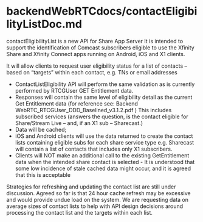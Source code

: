 # backendWebRTCdocs/contactEligibilityListDoc.md

contactEligibilityList is a new API for Share App Server
It is intended to support the identification of Comcast subscribers eligible to use the Xfinity Share and Xfinity Connect apps running on Android, iOS and X1 clients.

It will allow clients to request user eligibility status for a list of contacts – based on “targets” within each contact, e.g. TNs or email addresses 

- ContactListEligibility API will perform the same validation as is currently performed by RTCGUser GET Entitlement data.
- Responses will contain the same level of eligibility detail as the current Get Entitlement data (for reference see:  Backend WebRTC_RTCGUser_DDD_Baselined_v3.1.2.pdf ) This includes subscribed services (answers the question, is the contact eligible for Share/Stream Live – and, if an X1 sub – Sharecast.)
- Data will be cached; 
- iOS and Android clients will use the data returned to create the contact lists containing eligible subs for each share service type e.g. Sharecast will contain a list of contacts that includes only X1 subscribers.
- Clients will NOT make an additional call to the existing GetEntitlement data when the intended share contact is selected - It is understood that some low incidence of stale cached data might occur, and it is agreed that this is acceptable

Strategies for refreshing and updating the contact list are still under discussion. Agreed so far is that 24 hour cache refresh may be excessive and would provide undue load on the system. 
We are requesting data on average sizes of contact lists to help with API design decisions around processing the contact list and the targets within each list.

 

